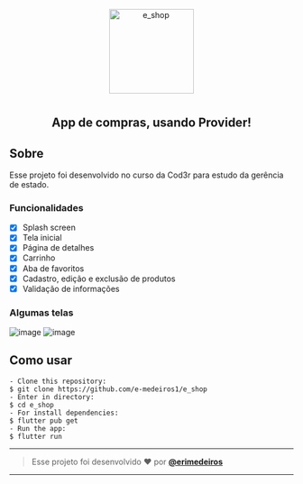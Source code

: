 <p align="center">
      <img src="https://user-images.githubusercontent.com/73318684/158922168-0a9cb054-58f0-4255-a89c-ae5f813e24ac.png" width="150" alt="e_shop"/>
</p>
<h1 </h1>  

<h2 align="center"> App de compras, usando Provider! </h2>  
<h2> Sobre </h2>
<p >
  Esse projeto foi desenvolvido no curso da Cod3r para estudo da gerência de estado.
</p>  

### Funcionalidades

- [x] Splash screen
- [x] Tela inicial
- [x] Página de detalhes
- [x] Carrinho
- [x] Aba de favoritos
- [x] Cadastro, edição e exclusão de produtos
- [x] Validação de informações  

### Algumas telas  

![image](https://user-images.githubusercontent.com/73318684/158241066-f54dbfd2-b777-4a55-b957-5d85d0426840.png)  ![image](https://user-images.githubusercontent.com/73318684/158241161-a60e1e0c-3550-4d97-954e-f733a45c20a0.png)  


<h2> Como usar </h2>

   ```
   - Clone this repository:
   $ git clone https://github.com/e-medeiros1/e_shop 
   - Enter in directory:
   $ cd e_shop
   - For install dependencies:
   $ flutter pub get
   - Run the app: 
   $ flutter run
   ```

   ---  
   
   >Esse projeto foi desenvolvido ❤️ por **[@erimedeiros](https://www.linkedin.com/in/erimedeiros/)**<br> 

   ---
